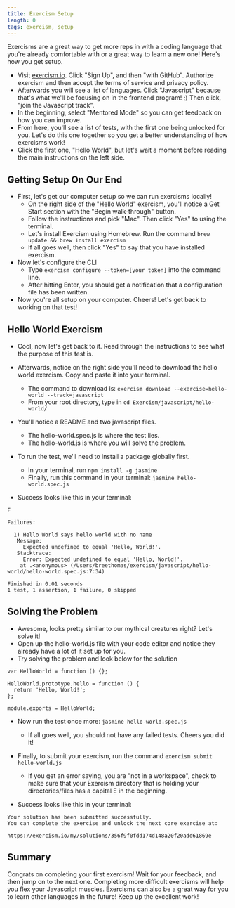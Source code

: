 ```yaml
---
title: Exercism Setup
length: 0
tags: exercism, setup
---
```


Exercisms are a great way to get more reps in with a coding language that you're already comfortable with or a great way to learn a new one! Here's how you get setup.

- Visit [exercism.io](http://exercism.io/). Click "Sign Up", and then "with GitHub". Authorize exercism and then accept the terms of service and privacy policy.
- Afterwards you will see a list of languages.  Click "Javascript" because that's what we'll be focusing on in the frontend program! ;)  Then click, "join the Javascript track".
- In the beginning, select "Mentored Mode" so you can get feedback on how you can improve.
- From here, you'll see a list of tests, with the first one being unlocked for you.  Let's do this one together so you get a better understanding of how exercisms work!
- Click the first one, "Hello World", but let's wait a moment before reading the main instructions on the left side.

## Getting Setup On Our End
- First, let's get our computer setup so we can run exercisms locally!
  * On the right side of the "Hello World" exercism, you'll notice a Get Start section with the "Begin walk-through" button.
  * Follow the instructions and pick "Mac".  Then click "Yes" to using the terminal.
  * Let's install Exercism using Homebrew.  Run the command ```brew update && brew install exercism```
  * If all goes well, then click "Yes" to say that you have installed exercism.
- Now let's configure the CLI
  * Type ```exercism configure --token=[your token]``` into the command line.
  * After hitting Enter, you should get a notification that a configuration file has been written.
- Now you're all setup on your computer.  Cheers!  Let's get back to working on that test!

## Hello World Exercism
- Cool, now let's get back to it.  Read through the instructions to see what the purpose of this test is.
- Afterwards, notice on the right side you'll need to download the hello world exercism.  Copy and paste it into your terminal.
  * The command to download is: ```exercism download --exercise=hello-world --track=javascript```
  * From your root directory, type in ```cd Exercism/javascript/hello-world/```
- You'll notice a README and two javascript files.  
  * The hello-world.spec.js is where the test lies.
  * The hello-world.js is where you will solve the problem.
- To run the test, we'll need to install a package globally first.
  * In your terminal, run ```npm install -g jasmine```
  * Finally, run this command in your terminal: ```jasmine hello-world.spec.js```

- Success looks like this in your terminal:
```
F

Failures:

  1) Hello World says hello world with no name
   Message:
     Expected undefined to equal 'Hello, World!'.
   Stacktrace:
     Error: Expected undefined to equal 'Hello, World!'.
    at .<anonymous> (/Users/breethomas/exercism/javascript/hello-world/hello-world.spec.js:7:34)

Finished in 0.01 seconds
1 test, 1 assertion, 1 failure, 0 skipped
```

## Solving the Problem
- Awesome, looks pretty similar to our mythical creatures right?  Let's solve it!
- Open up the hello-world.js file with your code editor and notice they already have a lot of it set up for you.
- Try solving the problem and look below for the solution

```
var HelloWorld = function () {};

HelloWorld.prototype.hello = function () {
  return 'Hello, World!';
};

module.exports = HelloWorld;
```
- Now run the test once more: ```jasmine hello-world.spec.js```
  * If all goes well, you should not have any failed tests.  Cheers you did it!
- Finally, to submit your exercism, run the command ```exercism submit hello-world.js```
  * If you get an error saying, you are "not in a workspace", check to make sure that your Exercism directory that is holding your directories/files has a capital E in the beginning.

- Success looks like this in your terminal:
```    
Your solution has been submitted successfully.
You can complete the exercise and unlock the next core exercise at:

https://exercism.io/my/solutions/356f9f0fdd174d148a20f20add61869e
```


## Summary
Congrats on completing your first exercism!  Wait for your feedback, and then jump on to the next one.  Completing more difficult exercisms will help you flex your Javascript muscles.  Exercisms can also be a great way for you to learn other languages in the future!  Keep up the excellent work!   
